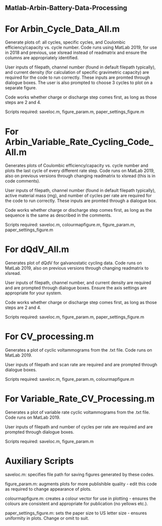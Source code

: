 ## Matlab-Arbin-Battery-Data-Processing

# For Arbin_Cycle_Data_All.m
Generate plots of: all cycles, specific cycles, and Coulombic efficiency/capacity vs. cycle number. Code runs using MatLab 2019, for use in 2018 and previous, use xlsread instead of readmatrix and ensure the columns are appropriately identified.

User inputs of filepath, channel number (found in default filepath typically), and current density (for calculation of specific gravimetric capacity) are required for the code to run correctly. These inputs are promted through dialogue boxes. The user is also prompted to choose 3 cycles to plot on a separate figure.

Code works whether charge or discharge step comes first, as long as those steps are 2 and 4.

Scripts required: saveloc.m, figure_param.m, paper_settings_figure.m

# For Arbin_Variable_Rate_Cycling_Code_All.m
Generates plots of Coulombic efficiency/capacity vs. cycle number and plots the last cycle of every different rate step.
Code runs on MatLab 2019, also on previous versions through changing readmatrix to xlsread (this is in code comments).

User inputs of filepath, channel number (found in default filepath typically), active material mass (mg), and number of cycles per rate are required for the code to run correctly. These inputs are promted through a dialogue box.

Code works whether charge or discharge step comes first, as long as the sequence is the same as described in the comments.

Scripts required: saveloc.m, colourmapfigure.m, figure_param.m, paper_settings_figure.m

# For dQdV_All.m
Generates plot of dQdV for galvanostatic cycling data. Code runs on MatLab 2019, also on previous versions through changing readmatrix to xlsread.

User inputs of filepath, channel number, and current density are required and are prompted through dialogue boxes.
Ensure the axis settings are appropriate for your system.

Code works whether charge or discharge step comes first, as long as those steps are 2 and 4.

Scripts required: saveloc.m, figure_param.m, paper_settings_figure.m

# For CV_processing.m
Generates a plot of cyclic voltammograms from the .txt file. Code runs on MatLab 2019.

User inputs of filepath and scan rate are required and are prompted through dialogue boxes.

Scripts required: saveloc.m, figure_param.m, colourmapfigure.m

# For Variable_Rate_CV_Processing.m
Generates a plot of variable rate cyclic voltammograms from the .txt file. Code runs on MatLab 2019.

User inputs of filepath and number of cycles per rate are required and are prompted through dialogue boxes.

Scripts required: saveloc.m, figure_param.m

# Auxiliary Scripts
saveloc.m: specifies file path for saving figures generated by these codes.

figure_param.m: augments plots for more publishible quality - edit this code as required to change appearance of plots.

colourmapfigure.m: creates a colour vector for use in plotting - ensures the colours are consistent and appropriate for publication (no yellows etc.).

paper_settings_figure.m: sets the paper size to US letter size - ensures uniformity in plots. Change or omit to suit.
